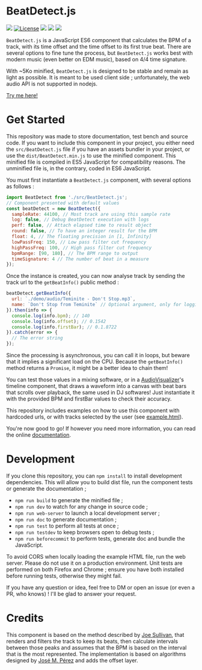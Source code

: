 # BeatDetect.js

![](https://badgen.net/badge/version/0.1.0/blue)
[![License](https://img.shields.io/github/license/ArthurBeaulieu/BeatDetect.js.svg)](https://github.com/ArthurBeaulieu/BeatDetect.js/blob/master/LICENSE.md)
![](https://badgen.net/badge/documentation/written/green)
![](https://badgen.net/badge/test/todo/red)
![](https://badgen.net/badge/dependencies/none/green)

`BeatDetect.js` is a JavaScript ES6 component that calculates the BPM of a track, with its time offset and the time offset to its first true beat. There are several options to fine tune the process, but `BeatDetect.js` works best with modern music (even better on EDM music), based on 4/4 time signature.

With ~5Ko minified, `BeatDetect.js` is designed to be stable and remain as light as possible. It is meant to be used client side ; unfortunately, the web audio API is not supported in nodejs.

[Try me here!](https://arthurbeaulieu.github.io/BeatDetect.js/example.html)

# Get Started

This repository was made to store documentation, test bench and source code. If you want to include this component in your project, you either need the `src/BeatDetect.js` file if you have an assets bundler in your project, or use the `dist/BeatDetect.min.js` to use the minified component. This minified file is compiled in ES5 JavaScript for compatibility reasons. The unminified file is, in the contrary, coded in ES6 JavaScript.

You must first instantiate a `BeatDetect.js` component, with several options as follows :

```javascript
import BeatDetect from './src/BeatDetect.js';
// Component presented with default values
const beatDetect = new BeatDetect({
  sampleRate: 44100, // Most track are using this sample rate
  log: false, // Debug BeatDetect execution with logs
  perf: false, // Attach elapsed time to result object
  round: false, // To have an integer result for the BPM
  float: 4, // The floating precision in [1, Infinity]
  lowPassFreq: 150, // Low pass filter cut frequency
  highPassFreq: 100, // High pass filter cut frequency
  bpmRange: [90, 180], // The BPM range to output  
  timeSignature: 4 // The number of beat in a measure
});
```

Once the instance is created, you can now analyse track by sending the track url to the `getBeatInfo()` public method :

```javascript
beatDetect.getBeatInfo({
  url: `./demo/audio/Teminite - Don't Stop.mp3`,
  name: `Don't Stop from Teminite` // Optional argument, only for logging
}).then(info => {
  console.log(info.bpm); // 140
  console.log(info.offset); // 0.1542
  console.log(info.firstBar); // 0.1.8722
}).catch(error => {
  // The error string
});
```

Since the processing is asynchronous, you can call it in loops, but beware that it implies a significant load on the CPU. Because the `getBeatInfo()` method returns a `Promise`, it might be a better idea to chain them!

You can test those values in a mixing software, or in a [AudioVisualizer](https://github.com/ArthurBeaulieu/AudioVisualizer)'s timeline component, that draws a waveform into a canvas with beat bars that scrolls over playback, the same used in DJ softwares! Just instantiate it with the provided BPM and firstBar values to check their accuracy.

This repository includes examples on how to use this component with hardcoded urls, or with tracks selected by the user (see [example.html](https://github.com/ArthurBeaulieu/BeatDetect.js/blob/main/example.html)).

You're now good to go! If however you need more information, you can read the online [documentation](https://arthurbeaulieu.github.io/BeatDetect.js/doc/).

# Development

If you clone this repository, you can `npm install` to install development dependencies. This will allow you to build dist file, run the component tests or generate the documentation ;

- `npm run build` to generate the minified file ;
- `npm run dev` to watch for any change in source code ;
- `npm run web-server` to launch a local development server ;
- `npm run doc` to generate documentation ;
- `npm run test` to perform all tests at once ;
- `npm run testdev` to keep browsers open to debug tests ;
- `npm run beforecommit` to perform tests, generate doc and bundle the JavaScript.

To avoid CORS when locally loading the example HTML file, run the web server. Please do not use it on a production environment. Unit tests are performed on both Firefox and Chrome ; ensure you have both installed before running tests, otherwise they might fail.

If you have any question or idea, feel free to DM or open an issue (or even a PR, who knows) ! I'll be glad to answer your request.

# Credits

This component is based on the method described by [Joe Sullivan](http://joesul.li/van/beat-detection-using-web-audio/), that renders and filters the track to keep its beats, then calculate intervals between those peaks and assumes that the BPM is based on the interval that is the most represented. The implementation is based on algorithms designed by [José M. Pérez](https://jmperezperez.com/bpm-detection-javascript/) and adds the offset layer.
